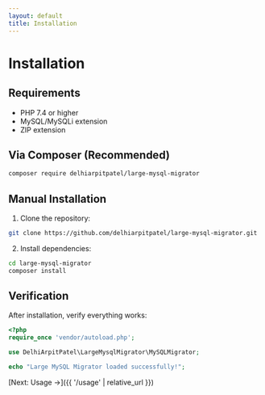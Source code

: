 ```yaml
---
layout: default
title: Installation
---
```


# Installation

## Requirements
- PHP 7.4 or higher
- MySQL/MySQLi extension
- ZIP extension

## Via Composer (Recommended)

```bash
composer require delhiarpitpatel/large-mysql-migrator
```

## Manual Installation

1. Clone the repository:
```bash
git clone https://github.com/delhiarpitpatel/large-mysql-migrator.git
```

2. Install dependencies:
```bash
cd large-mysql-migrator
composer install
```

## Verification

After installation, verify everything works:

```php
<?php
require_once 'vendor/autoload.php';

use DelhiArpitPatel\LargeMysqlMigrator\MySQLMigrator;

echo "Large MySQL Migrator loaded successfully!";
```

[Next: Usage →]({{ '/usage' | relative_url }})
